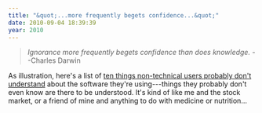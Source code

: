 ```yaml
---
title: "&quot;...more frequently begets confidence...&quot;"
date: 2010-09-04 18:39:39
year: 2010
---
```

<blockquote><em>Ignorance  more frequently begets confidence than does  knowledge.</em>
--Charles  Darwin</blockquote>
As illustration, here's a list of <a href="http://successfulsoftware.net/2010/08/24/10-things-non-technical-users-dont-understand-about-your-software/">ten things non-technical users probably don't understand</a> about the software they're using---things they probably don't even know are there to be understood. It's kind of like me and the stock market, or a friend of mine and anything to do with medicine or nutrition...
